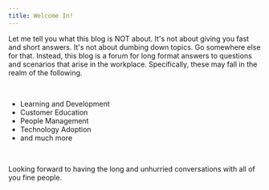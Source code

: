 ```yaml
---
title: Welcome In!
---
```

<p> Let me tell you what this blog is NOT about. It's not about giving you fast and short answers. It's not about dumbing down topics. Go somewhere else for that. Instead, this blog is a forum for long format answers to questions and scenarios that arise in the workplace. Specifically, these may fall in the realm of the following.</p><br>
<ul> <li>Learning and Development</li><li>Customer Education</li><li>People Management</li><li>Technology Adoption</li><li>and much more</li></ul><br>
<p>Looking forward to having the long and unhurried conversations with all of you fine people.</p>
